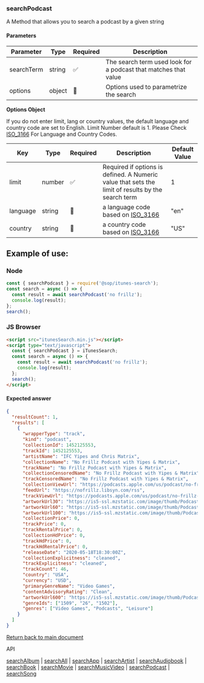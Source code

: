 ### searchPodcast

A Method that allows you to search a podcast by a given string

#### Parameters

| Parameter  | Type   | Required | Description                                                     |
| ---------- | ------ | -------- | --------------------------------------------------------------- |
| searchTerm | string | ✅       | The search term used look for a podcast that matches that value |
| options    | object | 🔴       | Options used to parametrize the search                          |

<b>Options Object</b>

If you do not enter limit, lang or country values, the default language and country code are set to English. Limit Number default is 1.
Please Check [ISO_3166](https://en.wikipedia.org/wiki/ISO_3166-1_alpha-2) For Language and Country Codes.

| Key      | Type   | Required | Description                                                                                       | Default Value |
| -------- | ------ | -------- | ------------------------------------------------------------------------------------------------- | ------------- |
| limit    | number | ✅       | Required if options is defined. A Numeric value that sets the limit of results by the search term | 1             |
| language | string | 🔴       | a language code based on [ISO_3166](https://en.wikipedia.org/wiki/ISO_3166-1_alpha-2)             | "en"          |
| country  | string | 🔴       | a country code based on [ISO_3166](https://en.wikipedia.org/wiki/ISO_3166-1_alpha-2)              | "US"          |

## Example of use:

### Node

```js
const { searchPodcast } = require('@sop/itunes-search');
const search = async () => {
  const result = await searchPodcast('no frillz');
  console.log(result);
};
search();
```

### JS Browser

```html
<script src="itunesSearch.min.js"></script>
<script type="text/javascript">
  const { searchPodcast } = iTunesSearch;
  const search = async () => {
    const result = await searchPodcast('no frillz');
    console.log(result);
  };
  search();
</script>
```

#### Expected answer

```json
{
  "resultCount": 1,
  "results": [
    {
      "wrapperType": "track",
      "kind": "podcast",
      "collectionId": 1452125553,
      "trackId": 1452125553,
      "artistName": "IFC Yipes and Chris Matrix",
      "collectionName": "No Frillz Podcast with Yipes & Matrix",
      "trackName": "No Frillz Podcast with Yipes & Matrix",
      "collectionCensoredName": "No Frillz Podcast with Yipes & Matrix",
      "trackCensoredName": "No Frillz Podcast with Yipes & Matrix",
      "collectionViewUrl": "https://podcasts.apple.com/us/podcast/no-frillz-podcast-with-yipes-matrix/id1452125553?uo=4",
      "feedUrl": "https://nofrillz.libsyn.com/rss",
      "trackViewUrl": "https://podcasts.apple.com/us/podcast/no-frillz-podcast-with-yipes-matrix/id1452125553?uo=4",
      "artworkUrl30": "https://is5-ssl.mzstatic.com/image/thumb/Podcasts125/v4/94/7f/8d/947f8dbd-edb6-4b87-1752-db45e3cc77c3/mza_14963549509693329370.jpg/30x30bb.jpg",
      "artworkUrl60": "https://is5-ssl.mzstatic.com/image/thumb/Podcasts125/v4/94/7f/8d/947f8dbd-edb6-4b87-1752-db45e3cc77c3/mza_14963549509693329370.jpg/60x60bb.jpg",
      "artworkUrl100": "https://is5-ssl.mzstatic.com/image/thumb/Podcasts125/v4/94/7f/8d/947f8dbd-edb6-4b87-1752-db45e3cc77c3/mza_14963549509693329370.jpg/100x100bb.jpg",
      "collectionPrice": 0,
      "trackPrice": 0,
      "trackRentalPrice": 0,
      "collectionHdPrice": 0,
      "trackHdPrice": 0,
      "trackHdRentalPrice": 0,
      "releaseDate": "2020-05-18T18:30:00Z",
      "collectionExplicitness": "cleaned",
      "trackExplicitness": "cleaned",
      "trackCount": 46,
      "country": "USA",
      "currency": "USD",
      "primaryGenreName": "Video Games",
      "contentAdvisoryRating": "Clean",
      "artworkUrl600": "https://is5-ssl.mzstatic.com/image/thumb/Podcasts125/v4/94/7f/8d/947f8dbd-edb6-4b87-1752-db45e3cc77c3/mza_14963549509693329370.jpg/600x600bb.jpg",
      "genreIds": ["1509", "26", "1502"],
      "genres": ["Video Games", "Podcasts", "Leisure"]
    }
  ]
}
```

[Return back to main document](../README.md)

API

[searchAlbum](./searchAlbum.md) | [searchAll](./searchAll.md) | [searchApp](./searchApp.md) | [searchArtist](./searchArtist.md) | [searchAudiobook](./searchAudiobook.md) | [searchBook](./searchBook.md) | [searchMovie](./searchMovie.md) | [searchMusicVideo](./searchMusicVideo.md) | [searchPodcast](./searchPodcast.md) | [searchSong](./searchSong.md)
